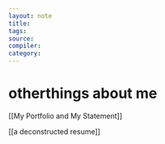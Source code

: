 ```yaml
---
layout: note
title:
tags: 
source:
compiler:
category: 
---
```


# otherthings about me

[[My Portfolio and My Statement]]

[[a deconstructed resume]]